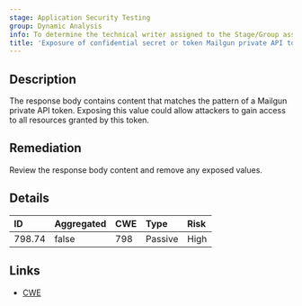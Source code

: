```yaml
---
stage: Application Security Testing
group: Dynamic Analysis
info: To determine the technical writer assigned to the Stage/Group associated with this page, see https://handbook.gitlab.com/handbook/product/ux/technical-writing/#assignments
title: 'Exposure of confidential secret or token Mailgun private API token'
---
```


## Description

The response body contains content that matches the pattern of a Mailgun private API token.
Exposing this value could allow attackers to gain access to all resources granted by this token.

## Remediation

Review the response body content and remove any exposed values.

## Details

| ID | Aggregated | CWE | Type | Risk |
|:---|:-----------|:----|:-----|:-----|
| 798.74 | false | 798 | Passive | High |

## Links

- [CWE](https://cwe.mitre.org/data/definitions/798.html)
